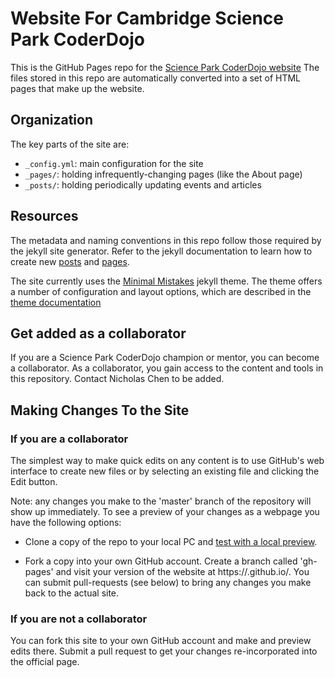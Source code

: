 # Website For Cambridge Science Park CoderDojo

This is the GitHub Pages repo for the [Science Park CoderDojo website](https://sciencepark-coderdojo.github.io) 
The files stored in this repo are automatically converted into a set of HTML pages that make up 
the website.

## Organization

The key parts of the site are:
- `_config.yml`: main configuration for the site
- `_pages/`: holding infrequently-changing pages (like the About page)
- `_posts/`: holding periodically updating events and articles

## Resources

The metadata and naming conventions in this repo follow those required by the jekyll site generator.
Refer to the jekyll documentation to learn how to create new [posts](https://jekyllrb.com/docs/posts/)
and [pages](https://jekyllrb.com/docs/pages/).

The site currently uses the [Minimal Mistakes](https://mmistakes.github.io/minimal-mistakes/) 
jekyll theme. The theme offers a number of configuration and layout options, which are described in the 
[theme documentation](https://mmistakes.github.io/minimal-mistakes/docs/configuration/)

## Get added as a collaborator

If you are a Science Park CoderDojo champion or mentor, you can become a collaborator.
As a collaborator, you gain access to the content and tools in this repository. Contact Nicholas Chen to be added.

## Making Changes To the Site

### If you are a collaborator

The simplest way to make quick edits on any content is to use GitHub's web interface to create new files
or by selecting an existing file and clicking the Edit button. 

Note: any changes you make to the 'master' branch of the repository will show up immediately. To see
a preview of your changes as a webpage you have the following options:

- Clone a copy of the repo to your local PC and [test with a local preview](https://help.github.com/en/github/working-with-github-pages/testing-your-github-pages-site-locally-with-jekyll).

- Fork a copy into your own GitHub account. Create a branch called 'gh-pages' and visit your version of the website
  at https://<username>.github.io/<name-of-your-forked-repo>. You can submit pull-requests (see below) to bring any
  changes you make back to the actual site.

### If you are not a collaborator

You can fork this site to your own GitHub account and make and preview edits there. Submit a pull request to
get your changes re-incorporated into the official page.

